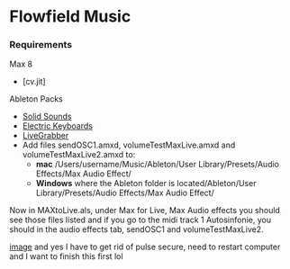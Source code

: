 # Flowfield Music


### Requirements

Max 8
- [cv.jit]

Ableton Packs  

- [Solid Sounds](https://www.ableton.com/en/packs/solid-sounds/) 
- [Electric Keyboards](https://www.ableton.com/en/packs/electric-keyboards/)
- [LiveGrabber](https://www.showsync.com/tools)  
- Add files sendOSC1.amxd, volumeTestMaxLive.amxd and volumeTestMaxLive2.amxd to:
	- **mac** /Users/username/Music/Ableton/User Library/Presets/Audio Effects/Max Audio Effect/
	- **Windows** where the Ableton folder is located/Ableton/User Library/Presets/Audio Effects/Max Audio Effect/


Now in MAXtoLive.als, under Max for Live, Max Audio effects you should see those files listed and if you go to the midi track 1 Autosinfonie, you should in the audio effects tab, sendOSC1 and volumeTestMaxLive2. 

[image](https://ibb.co/tXVWWRh) and yes I have to get rid of pulse secure, need to restart computer and I want to finish this first lol